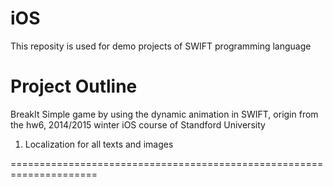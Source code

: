 # iOS

This reposity is used for demo projects of SWIFT programming language

Project Outline
=====================================================================

BreakIt
Simple game by using the dynamic animation in SWIFT, origin from the hw6, 2014/2015 winter iOS course of Standford University

1. Localization for all texts and images

=====================================================================
